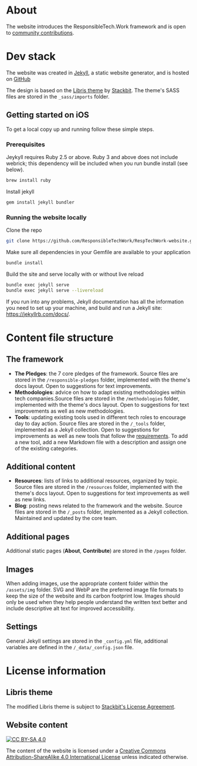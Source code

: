 # About

The website introduces the ResponsibleTech.Work framework and is open to [community contributions](https://ResponsibleTech.Work/contribute/).

# Dev stack

The website was created in [Jekyll](https://jekyllrb.com/), a static website generator, and is hosted on [GitHub](https://github.com/ResponsibleTechWork/RespTechWork-website)

The design is based on the [Libris theme](https://github.com/stackbit-themes/libris-jekyll) by [Stackbit](https://www.stackbit.com/). The theme's SASS files are stored in the `_sass/imports` folder.

## Getting started on iOS

To get a local copy up and running follow these simple steps.

### Prerequisites

  Jeykyll requires Ruby 2.5 or above. Ruby 3 and above does not include webrick; this dependency will be included when you run bundle install (see below).
  ```sh
  brew install ruby
  ```  
  Install jekyll
  ```sh
  gem install jekyll bundler
  ```

### Running the website locally

  Clone the repo
  ```sh
  git clone https://github.com/ResponsibleTechWork/RespTechWork-website.git
  ```
  Make sure all dependencies in your Gemfile are available to your application
  ```sh  
  bundle install
  ```
  Build the site and serve locally with or without live reload
  ```sh
  bundle exec jekyll serve
  bundle exec jekyll serve --livereload
  ```

If you run into any problems, Jekyll documentation has all the information you need to set up your machine, and build and run a Jekyll site: https://jekyllrb.com/docs/.
  
# Content file structure

## The framework

- **The Pledges**: the 7 core pledges of the framework. Source files are stored in the `/responsible-pledges` folder, implemented with the theme's docs layout. Open to suggestions for text improvements.
- **Methodologies**: advice on how to adapt existing methodologies within tech companies.Source files are stored in the `/methodologies` folder, implemented with the theme's docs layout. Open to suggestions for text improvements as well as new methodologies.
- **Tools**: updating existing tools used in different tech roles to encourage day to day action. Source files are stored in the `/_tools` folder, implemented as a Jekyll collection. Open to suggestions for improvements as well as new tools that follow the [requirements](https://ResponsibleTech.Work/about/#tools). To add a new tool, add a new Markdown file with a description and assign one of the existing categories.

## Additional content

- **Resources**: lists of links to additional resources, organized by topic. Source files are stored in the `/resources` folder, implemented with the theme's docs layout. Open to suggestions for text improvements as well as new links. 
- **Blog**: posting news related to the framework and the website. Source files are stored in the `/_posts` folder, implemented as a Jekyll collection. Maintained and updated by the core team.

## Additional pages

Additional static pages (**About**, **Contribute**) are stored in the `/pages` folder.

## Images

When adding images, use the appropriate content folder within the `/assets/img` folder. SVG and WebP are the preferred image file formats to keep the size of the website and its carbon footprint low. Images should only be used when they help people understand the written text better and include descriptive alt text for improved accessibility.

## Settings

General Jekyll settings are stored in the `_config.yml` file, additional variables are defined in the `/_data/_config.json` file. 

# License information

## Libris theme

The modified Libris theme is subject to [Stackbit's License Agreement](https://github.com/stackbit-themes/libris-jekyll/blob/master/LICENSE.md).

## Website content

[![CC BY-SA 4.0][cc-by-sa-shield]][cc-by-sa]

The content of the website is licensed under a
[Creative Commons Attribution-ShareAlike 4.0 International License][cc-by-sa] unless indicated otherwise.

[cc-by-sa]: http://creativecommons.org/licenses/by-sa/4.0/
[cc-by-sa-shield]: https://img.shields.io/badge/License-CC%20BY--SA%204.0-2C82C9.svg